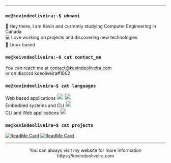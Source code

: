 ___
### ``me@kevindeoliveira:~$ whoami``</code></pre><br/>

:wave: Hey there, I am Kevin and currently studying Computer Engineering in Canada<br/>
:computer: Love working on projects and discovering new technologies<br/>
:panda_face: Linux based<br/>
 
### `me@keivndeoliveira:~$ cat contact_me`
  
You can reach me at contact@kevindeoliveira.com<br/>
or on discord kdeoliveira#1062<br/>
### `me@kevindeoliveira~$ cat languages`
 
Web based applications <img src="https://user-images.githubusercontent.com/30329807/160302322-7d299b8b-42e6-4299-89e9-9dbd9ca93fc7.png" alt="ts" style="width:20px;height:20px"/> <img src="https://upload.wikimedia.org/wikipedia/commons/thumb/9/99/Unofficial_JavaScript_logo_2.svg/480px-Unofficial_JavaScript_logo_2.svg.png" alt="js" style="width:20px;height:20px"/><br/>
Embedded systems and CLI <img src="https://user-images.githubusercontent.com/30329807/160302543-47107481-3023-471b-8eab-1f9373db8e2b.png" alt="c" style="width:18px;height:20px"/> <br/>
CLI and Web applications <img src="https://user-images.githubusercontent.com/30329807/160302595-f277a7be-9b81-4e61-adb5-7bbed6b964bc.png" alt="python" style="width:18px;height:20px"/><br/>
### `me@kevindeoliveira~$ cat projects`

[![ReadMe Card](https://github-readme-stats.vercel.app/api/pin/?username=kdeoliveira&repo=rtos_vehicule_monitoring&theme=dark)](https://github.com/kdeoliveira/rtos_vehicule_monitoring) 
[![ReadMe Card](https://github-readme-stats.vercel.app/api/pin/?username=kdeoliveira&repo=ftp_server&theme=dark)](https://github.com/kdeoliveira/ftp_server)<br/>

___
<p align="center">You can always visit my website for more information https://kevindeoliveira.com</p>
